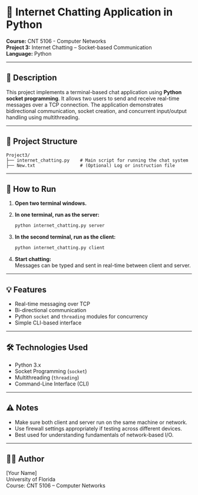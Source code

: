 # 💬 Internet Chatting Application in Python

**Course:** CNT 5106 - Computer Networks  
**Project 3:** Internet Chatting – Socket-based Communication  
**Language:** Python

---

## 📌 Description

This project implements a terminal-based chat application using **Python socket programming**. It allows two users to send and receive real-time messages over a TCP connection. The application demonstrates bidirectional communication, socket creation, and concurrent input/output handling using multithreading.

---

## 📂 Project Structure

```
Project3/
├── internet_chatting.py    # Main script for running the chat system
├── New.txt                 # (Optional) Log or instruction file
```

---

## 🧪 How to Run

1. **Open two terminal windows.**

2. **In one terminal, run as the server:**
   ```bash
   python internet_chatting.py server
   ```

3. **In the second terminal, run as the client:**
   ```bash
   python internet_chatting.py client
   ```

4. **Start chatting:**  
   Messages can be typed and sent in real-time between client and server.

---

## 💡 Features

- Real-time messaging over TCP
- Bi-directional communication
- Python `socket` and `threading` modules for concurrency
- Simple CLI-based interface

---

## 🛠 Technologies Used

- Python 3.x
- Socket Programming (`socket`)
- Multithreading (`threading`)
- Command-Line Interface (CLI)

---

## ⚠️ Notes

- Make sure both client and server run on the same machine or network.
- Use firewall settings appropriately if testing across different devices.
- Best used for understanding fundamentals of network-based I/O.

---

## 👨‍💻 Author

[Your Name]  
University of Florida  
Course: CNT 5106 – Computer Networks
